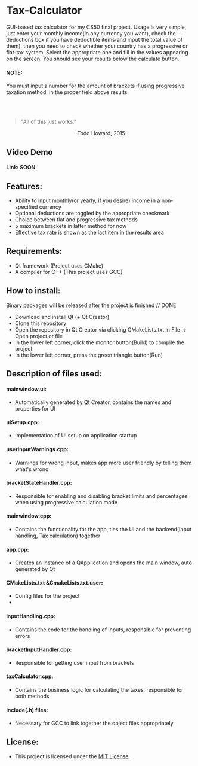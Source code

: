 # Tax-Calculator
GUI-based tax calculator for my CS50 final project. Usage is very simple, just enter your monthly income(in any currency you want), check the deductions box if you have deductible items(and input the total value of them), then you need to check whether your country has a progressive or flat-tax system. Select the appropriate one and fill in the values appearing on the screen. You should see your results below the calculate button.

#### NOTE: 
You must input a number for the amount of brackets if using progressive taxation method, in the proper field above results.

<br></br>
> "All of this just works."


<p align="center"> -Todd Howard, 2015 </p>

## Video Demo
#### Link:  <URL HERE > SOON

## Features:

- Ability to input monthly(or yearly, if you desire) income in a non-specified currency
- Optional deductions are toggled by the appropriate checkmark
- Choice between flat and progressive tax methods
- 5 maximum brackets in latter method for now
- Effective tax rate is shown as the last item in the results area

## Requirements:

- Qt framework (Project uses CMake)
- A compiler for C++ (This project uses GCC)

## How to install:

Binary packages will be released after the project is finished // DONE

- Download and install Qt (+ Qt Creator)
- Clone this repository
- Open the repository in Qt Creator via clicking CMakeLists.txt in File -> Open project or file
- In the lower left corner, click the monitor button(Build) to compile the project
- In the lower left corner, press the green triangle button(Run)

## Description of files used:

#### mainwindow.ui:
- Automatically generated by Qt Creator, contains the names and properties for UI

#### uiSetup.cpp:
- Implementation of UI setup on application startup

#### userInputWarnings.cpp:
- Warnings for wrong input, makes app more user friendly by telling them what's wrong

#### bracketStateHandler.cpp:
- Responsible for enabling and disabling bracket limits and percentages when using progressive calculation mode

#### mainwindow.cpp:
- Contains the functionality for the app, ties the UI and the backend(Input handling, Tax calculation) together

#### app.cpp:
- Creates an instance of a QApplication and opens the main window, auto generated by Qt

#### CMakeLists.txt &CmakeLists.txt.user:
- Config files for the project
- 
#### inputHandling.cpp:
- Contains the code for the handling of inputs, responsible for preventing errors

#### bracketInputHandler.cpp:
- Responsible for getting user input from brackets

#### taxCalculator.cpp:
- Contains the business logic for calculating the taxes, responsible for both methods

#### include(.h) files:
- Necessary for GCC to link together the object files appropriately

## License:

- This project is licensed under the [MIT License](LICENSE).


